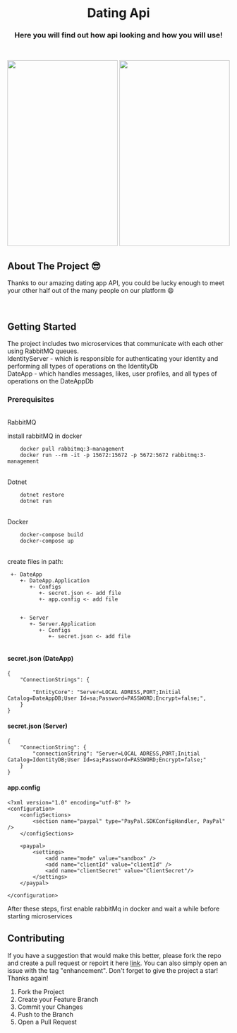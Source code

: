   <h1 align="center">Dating Api </h1>

  <p align="center">
  <h3 align="center">  Here you will find out how api looking and how you will use!</h3>
    <br />

<p align="center">
  <img src="https://github.com/MichalZip/MyDateApp/Images/DateApp-Screen.jpg" width="250" height="420" />   
 
  <img src="https://github.com/MichalZip/MyDateApp/Images/IdentityServer-Screen.jpg" width="250" height="420" />

</p>

<!-- ABOUT THE PROJECT -->

## About The Project :sunglasses:

Thanks to our amazing dating app API, you could be lucky enough to meet your other half out of the many people on our platform :smile:

<br/>

<!-- GETTING STARTED -->

## Getting Started

<p>The project includes two microservices that communicate with each other using RabbitMQ queues.</br>
IdentityServer -  which is responsible for authenticating your identity and performing all types of operations on the IdentityDb </br>
DateApp -  which handles messages, likes, user profiles, and all types of operations on the DateAppDb
</a></p>

### Prerequisites

<br>RabbitMQ</br>

<p>install rabbitMQ in docker</p>

        docker pull rabbitmq:3-management
        docker run --rm -it -p 15672:15672 -p 5672:5672 rabbitmq:3-management

<br>Dotnet </br>

        dotnet restore
        dotnet run

<br>Docker</br>

        docker-compose build
        docker-compose up

<br>create files in path:</br>

```
 +- DateApp
    +- DateApp.Application
       +- Configs
          +- secret.json <- add file
          +- app.config <- add file


    +- Server
       +- Server.Application
          +- Configs
             +- secret.json <- add file


```

<H4>secret.json (DateApp)</H4>

```
{
    "ConnectionStrings": {

        "EntityCore": "Server=LOCAL ADRESS,PORT;Initial Catalog=DateAppDB;User Id=sa;Password=PASSWORD;Encrypt=false;",
    }
}

```

<H4>secret.json (Server)</H4>

```
{
    "ConnectionString": {
        "connectionString": "Server=LOCAL ADRESS,PORT;Initial Catalog=IdentityDB;User Id=sa;Password=PASSWORD;Encrypt=false;"
    }
}

```

<H4>app.config</H4>

```
<?xml version="1.0" encoding="utf-8" ?>
<configuration>
    <configSections>
        <section name="paypal" type="PayPal.SDKConfigHandler, PayPal" />
    </configSections>

    <paypal>
        <settings>
            <add name="mode" value="sandbox" />
            <add name="clientId" value="clientId" />
            <add name="clientSecret" value="ClientSecret"/>
        </settings>
    </paypal>

</configuration>

```

After these steps, first enable rabbitMq in docker and wait a while before starting microservices

<!-- CONTRIBUTING -->

## Contributing

If you have a suggestion that would make this better, please fork the repo and create a pull request or repoirt it here <a href="https://github.com/Michalzip/MyDateApp/issues">link</a>. You can also simply open an issue with the tag "enhancement".
Don't forget to give the project a star! Thanks again!

1. Fork the Project
2. Create your Feature Branch
3. Commit your Changes
4. Push to the Branch
5. Open a Pull Request
